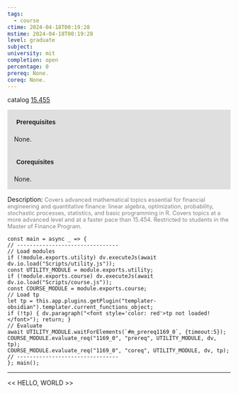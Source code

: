 ```yaml
---
tags:
  - course
ctime: 2024-04-18T00:19:28
mstime: 2024-04-18T00:19:28
level: graduate
subject: 
university: mit
completion: open
percentage: 0
prereq: None.
coreq: None.
---
```


catalog [15.455](http://student.mit.edu/catalog/m15b.html#15.455)

<span style="display: block; padding: 15px; background-color: rgb(100, 100, 100, 0.2);"><font id="m_prereq1169_0" style="display: block; font-family: Arial, sans-serif; font-weight: bold; padding: 5px">Prerequisites</font><br><span id="prereq1169_0">None.</span></span>
<span style="display: block; padding: 15px; background-color: rgb(100, 100, 100, 0.2);"><font id="m_coreq1169_0" style="display: block; font-family: Arial, sans-serif; font-weight: bold; padding: 5px">Corequisites</font><br><span id="coreq1169_0">None.</span></span>

<font style="">Description:</font>
<font style="color: grey; font-size: 0.8rem;">Covers advanced mathematical topics essential for financial engineering and quantitative finance: linear algebra, optimization, probability, stochastic processes, statistics, and basic programming in R. Covers topics at a more advanced level and at a faster pace than 15.454. Restricted to students in the Master of Finance Program.</font>

```dataviewjs
const main = async _ => {
// --------------------------------
// Load modules
if (!module.exports.utility) dv.executeJs(await dv.io.load("Scripts/utility.js"));
const UTILITY_MODULE = module.exports.utility;
if (!module.exports.course) dv.executeJs(await dv.io.load("Scripts/course.js"));
const COURSE_MODULE = module.exports.course;
// Load tp
let tp = this.app.plugins.getPlugin("templater-obsidian").templater.current_functions_object;
if (!tp) { dv.paragraph("<font style='color: red'>tp not loaded!</font>"); return; }
// Evaluate
await UTILITY_MODULE.waitForElements(`#m_prereq1169_0`, {timeout:5});
COURSE_MODULE.evaluate_req("1169_0", "prereq", UTILITY_MODULE, dv, tp);
COURSE_MODULE.evaluate_req("1169_0", "coreq", UTILITY_MODULE, dv, tp);
// --------------------------------
}; main();
```

---

<< HELLO, WORLD >>
